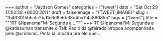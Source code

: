 
+++
author = "Jaydson Gomes"
categories = ["tweet"]
date = "Sat Oct 29 17:02:28 +0000 2011"
draft = false
image = "{TWEET_IMAGE}"
slug = "fb433015bbafc2bd1c6d8e6b68c4fcd14c89085b"
tags = ["tweet"]
title = """RT @IpanemaFM: Segunda a ..."""
+++
RT @IpanemaFM: Segunda a @katiasuman transmite o Talk Radio da @feiradolivropoa acompanhada pelo @criolomc. Pinta lá, mostra pra ele que ...
